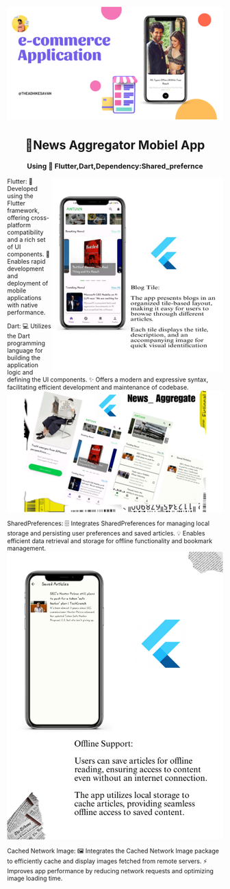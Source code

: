 ![logo](https://github.com/athi5622/e-commerce-athi/blob/main/E-Commerce.png)
<h1 align="center">📰News Aggregator Mobiel App</h1>
<h3 align="center">Using 🚀 Flutter,Dart,Dependency:Shared_prefernce</h3>
<img align="right" alt="" width="400"src="https://github.com/athi5622/News_aggregator/blob/main/photo_2024-02-09_17-15-31%20(2).jpg">

Flutter:
🚀 Developed using the Flutter framework, offering cross-platform compatibility and a rich set of UI components.
📱 Enables rapid development and deployment of mobile applications with native performance.

Dart:
💻 Utilizes the Dart programming language for building the application logic and defining the UI components.
✨ Offers a modern and expressive syntax, facilitating efficient development and maintenance of codebase.
![logo](https://github.com/athi5622/News_aggregator/blob/main/x2.png)




SharedPreferences:
🗄️ Integrates SharedPreferences for managing local storage and persisting user preferences and saved articles.
💡 Enables efficient data retrieval and storage for offline functionality and bookmark management.
![logo](https://github.com/athi5622/News_aggregator/blob/main/x6.png)


Cached Network Image:
🖼️ Integrates the Cached Network Image package to efficiently cache and display images fetched from remote servers.
⚡ Improves app performance by reducing network requests and optimizing image loading time.







